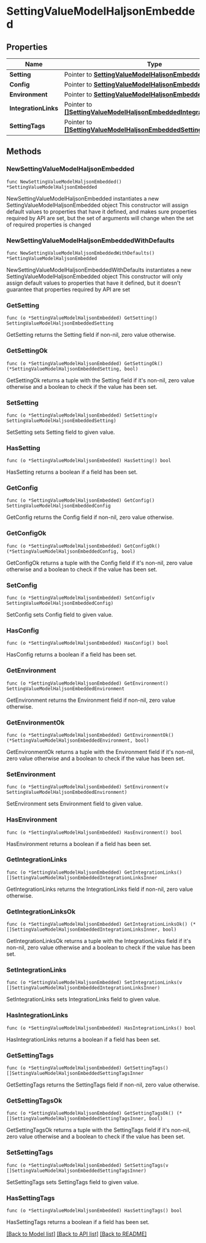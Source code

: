 # SettingValueModelHaljsonEmbedded

## Properties

Name | Type | Description | Notes
------------ | ------------- | ------------- | -------------
**Setting** | Pointer to [**SettingValueModelHaljsonEmbeddedSetting**](SettingValueModelHaljsonEmbeddedSetting.md) |  | [optional] 
**Config** | Pointer to [**SettingValueModelHaljsonEmbeddedConfig**](SettingValueModelHaljsonEmbeddedConfig.md) |  | [optional] 
**Environment** | Pointer to [**SettingValueModelHaljsonEmbeddedEnvironment**](SettingValueModelHaljsonEmbeddedEnvironment.md) |  | [optional] 
**IntegrationLinks** | Pointer to [**[]SettingValueModelHaljsonEmbeddedIntegrationLinksInner**](SettingValueModelHaljsonEmbeddedIntegrationLinksInner.md) |  | [optional] 
**SettingTags** | Pointer to [**[]SettingValueModelHaljsonEmbeddedSettingTagsInner**](SettingValueModelHaljsonEmbeddedSettingTagsInner.md) |  | [optional] 

## Methods

### NewSettingValueModelHaljsonEmbedded

`func NewSettingValueModelHaljsonEmbedded() *SettingValueModelHaljsonEmbedded`

NewSettingValueModelHaljsonEmbedded instantiates a new SettingValueModelHaljsonEmbedded object
This constructor will assign default values to properties that have it defined,
and makes sure properties required by API are set, but the set of arguments
will change when the set of required properties is changed

### NewSettingValueModelHaljsonEmbeddedWithDefaults

`func NewSettingValueModelHaljsonEmbeddedWithDefaults() *SettingValueModelHaljsonEmbedded`

NewSettingValueModelHaljsonEmbeddedWithDefaults instantiates a new SettingValueModelHaljsonEmbedded object
This constructor will only assign default values to properties that have it defined,
but it doesn't guarantee that properties required by API are set

### GetSetting

`func (o *SettingValueModelHaljsonEmbedded) GetSetting() SettingValueModelHaljsonEmbeddedSetting`

GetSetting returns the Setting field if non-nil, zero value otherwise.

### GetSettingOk

`func (o *SettingValueModelHaljsonEmbedded) GetSettingOk() (*SettingValueModelHaljsonEmbeddedSetting, bool)`

GetSettingOk returns a tuple with the Setting field if it's non-nil, zero value otherwise
and a boolean to check if the value has been set.

### SetSetting

`func (o *SettingValueModelHaljsonEmbedded) SetSetting(v SettingValueModelHaljsonEmbeddedSetting)`

SetSetting sets Setting field to given value.

### HasSetting

`func (o *SettingValueModelHaljsonEmbedded) HasSetting() bool`

HasSetting returns a boolean if a field has been set.

### GetConfig

`func (o *SettingValueModelHaljsonEmbedded) GetConfig() SettingValueModelHaljsonEmbeddedConfig`

GetConfig returns the Config field if non-nil, zero value otherwise.

### GetConfigOk

`func (o *SettingValueModelHaljsonEmbedded) GetConfigOk() (*SettingValueModelHaljsonEmbeddedConfig, bool)`

GetConfigOk returns a tuple with the Config field if it's non-nil, zero value otherwise
and a boolean to check if the value has been set.

### SetConfig

`func (o *SettingValueModelHaljsonEmbedded) SetConfig(v SettingValueModelHaljsonEmbeddedConfig)`

SetConfig sets Config field to given value.

### HasConfig

`func (o *SettingValueModelHaljsonEmbedded) HasConfig() bool`

HasConfig returns a boolean if a field has been set.

### GetEnvironment

`func (o *SettingValueModelHaljsonEmbedded) GetEnvironment() SettingValueModelHaljsonEmbeddedEnvironment`

GetEnvironment returns the Environment field if non-nil, zero value otherwise.

### GetEnvironmentOk

`func (o *SettingValueModelHaljsonEmbedded) GetEnvironmentOk() (*SettingValueModelHaljsonEmbeddedEnvironment, bool)`

GetEnvironmentOk returns a tuple with the Environment field if it's non-nil, zero value otherwise
and a boolean to check if the value has been set.

### SetEnvironment

`func (o *SettingValueModelHaljsonEmbedded) SetEnvironment(v SettingValueModelHaljsonEmbeddedEnvironment)`

SetEnvironment sets Environment field to given value.

### HasEnvironment

`func (o *SettingValueModelHaljsonEmbedded) HasEnvironment() bool`

HasEnvironment returns a boolean if a field has been set.

### GetIntegrationLinks

`func (o *SettingValueModelHaljsonEmbedded) GetIntegrationLinks() []SettingValueModelHaljsonEmbeddedIntegrationLinksInner`

GetIntegrationLinks returns the IntegrationLinks field if non-nil, zero value otherwise.

### GetIntegrationLinksOk

`func (o *SettingValueModelHaljsonEmbedded) GetIntegrationLinksOk() (*[]SettingValueModelHaljsonEmbeddedIntegrationLinksInner, bool)`

GetIntegrationLinksOk returns a tuple with the IntegrationLinks field if it's non-nil, zero value otherwise
and a boolean to check if the value has been set.

### SetIntegrationLinks

`func (o *SettingValueModelHaljsonEmbedded) SetIntegrationLinks(v []SettingValueModelHaljsonEmbeddedIntegrationLinksInner)`

SetIntegrationLinks sets IntegrationLinks field to given value.

### HasIntegrationLinks

`func (o *SettingValueModelHaljsonEmbedded) HasIntegrationLinks() bool`

HasIntegrationLinks returns a boolean if a field has been set.

### GetSettingTags

`func (o *SettingValueModelHaljsonEmbedded) GetSettingTags() []SettingValueModelHaljsonEmbeddedSettingTagsInner`

GetSettingTags returns the SettingTags field if non-nil, zero value otherwise.

### GetSettingTagsOk

`func (o *SettingValueModelHaljsonEmbedded) GetSettingTagsOk() (*[]SettingValueModelHaljsonEmbeddedSettingTagsInner, bool)`

GetSettingTagsOk returns a tuple with the SettingTags field if it's non-nil, zero value otherwise
and a boolean to check if the value has been set.

### SetSettingTags

`func (o *SettingValueModelHaljsonEmbedded) SetSettingTags(v []SettingValueModelHaljsonEmbeddedSettingTagsInner)`

SetSettingTags sets SettingTags field to given value.

### HasSettingTags

`func (o *SettingValueModelHaljsonEmbedded) HasSettingTags() bool`

HasSettingTags returns a boolean if a field has been set.


[[Back to Model list]](../README.md#documentation-for-models) [[Back to API list]](../README.md#documentation-for-api-endpoints) [[Back to README]](../README.md)


